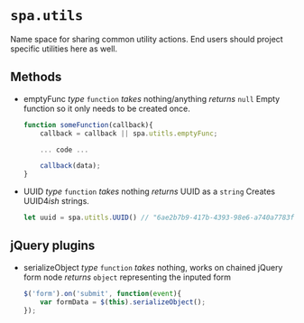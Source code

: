 # `spa.utils`

Name space for sharing common utility actions. End users should project specific utilities here as well. 

## Methods

* emptyFunc
	*type* `function`
	*takes* nothing/anything
	*returns* `null`
	Empty function so it only needs to be created once.
	```js
	function someFunction(callback){
		callback = callback || spa.utitls.emptyFunc;

		... code ...

		callback(data);
	}
	```

* UUID
	*type* `function`
	*takes* nothing
	*returns* UUID as a `string`
	Creates UUID4*ish* strings.
	```js
	let uuid = spa.utitls.UUID() // "6ae2b7b9-417b-4393-98e6-a740a7783f90"
	```

## jQuery plugins

* serializeObject
	*type* `function`
	*takes* nothing, works on chained jQuery form node
	*returns* `object` representing the inputed form
	```js
	$('form').on('submit', function(event){
		var formData = $(this).serializeObject();
	});
	```